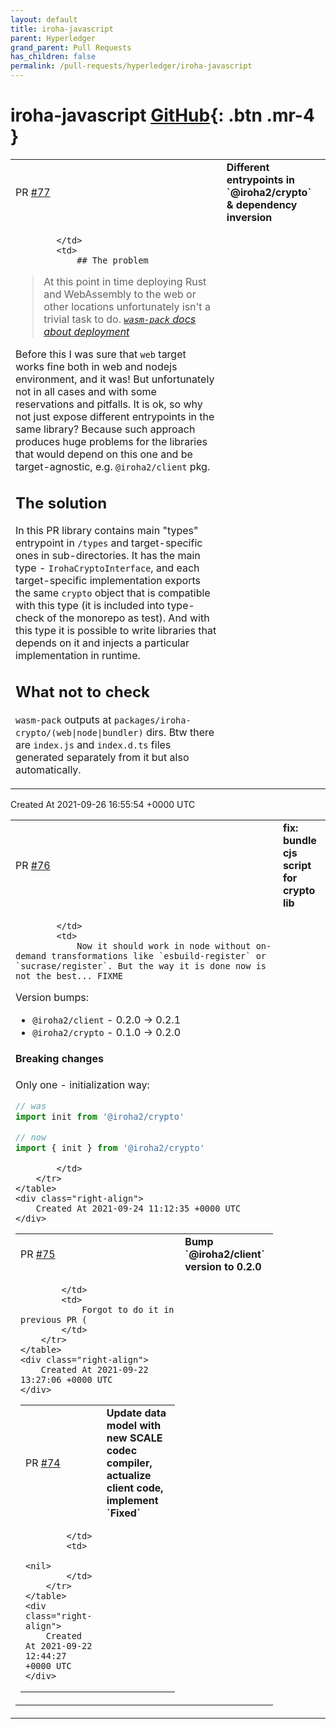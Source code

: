 ```yaml
---
layout: default
title: iroha-javascript
parent: Hyperledger
grand_parent: Pull Requests
has_children: false
permalink: /pull-requests/hyperledger/iroha-javascript
---
```


# iroha-javascript <span class="fs-3 right-align">[GitHub](https://github.com/hyperledger/iroha-javascript){: .btn .mr-4 }</span>


<div>
    <table>
        <tr>
            <td>
                PR <a href="https://github.com/hyperledger/iroha-javascript/pull/77" class=".btn">#77</a>
            </td>
            <td>
                <b>
                    Different entrypoints in `@iroha2/crypto`  & dependency inversion
                </b>
            </td>
        </tr>
        <tr>
            <td>
                
            </td>
            <td>
                ## The problem

> At this point in time deploying Rust and WebAssembly to the web or other locations unfortunately isn't a trivial task to do.
> *[`wasm-pack` docs about deployment](https://rustwasm.github.io/docs/wasm-bindgen/reference/deployment.html)*

Before this I was sure that `web` target works fine both in web and nodejs environment, and it was! But unfortunately not in all cases and with some reservations and pitfalls. It is ok, so why not just expose different entrypoints in the same library? Because such approach produces huge problems for the libraries that would depend on this one and be target-agnostic, e.g. `@iroha2/client` pkg.

## The solution

In this PR library contains main "types" entrypoint in `/types` and target-specific ones in sub-directories. It has the main type - `IrohaCryptoInterface`, and each target-specific implementation exports the same `crypto` object that is compatible with this type (it is included into type-check of the monorepo as test). And with this type it is possible to write libraries that depends on it and injects a particular implementation in runtime.

## What not to check

`wasm-pack` outputs at `packages/iroha-crypto/(web|node|bundler)` dirs. Btw there are `index.js` and `index.d.ts` files generated separately from it but also automatically.
            </td>
        </tr>
    </table>
    <div class="right-align">
        Created At 2021-09-26 16:55:54 +0000 UTC
    </div>
</div>

<div>
    <table>
        <tr>
            <td>
                PR <a href="https://github.com/hyperledger/iroha-javascript/pull/76" class=".btn">#76</a>
            </td>
            <td>
                <b>
                    fix: bundle cjs script for crypto lib
                </b>
            </td>
        </tr>
        <tr>
            <td>
                
            </td>
            <td>
                Now it should work in node without on-demand transformations like `esbuild-register` or `sucrase/register`. But the way it is done now is not the best... FIXME

Version bumps:

- `@iroha2/client` - 0.2.0 -> 0.2.1
- `@iroha2/crypto` - 0.1.0 -> 0.2.0

#### Breaking changes

Only one - initialization way:

```ts
// was
import init from '@iroha2/crypto'

// now
import { init } from '@iroha2/crypto'
```
            </td>
        </tr>
    </table>
    <div class="right-align">
        Created At 2021-09-24 11:12:35 +0000 UTC
    </div>
</div>

<div>
    <table>
        <tr>
            <td>
                PR <a href="https://github.com/hyperledger/iroha-javascript/pull/75" class=".btn">#75</a>
            </td>
            <td>
                <b>
                    Bump `@iroha2/client` version to 0.2.0
                </b>
            </td>
        </tr>
        <tr>
            <td>
                
            </td>
            <td>
                Forgot to do it in previous PR (
            </td>
        </tr>
    </table>
    <div class="right-align">
        Created At 2021-09-22 13:27:06 +0000 UTC
    </div>
</div>

<div>
    <table>
        <tr>
            <td>
                PR <a href="https://github.com/hyperledger/iroha-javascript/pull/74" class=".btn">#74</a>
            </td>
            <td>
                <b>
                    Update data model with new SCALE codec compiler, actualize client code, implement `Fixed`
                </b>
            </td>
        </tr>
        <tr>
            <td>
                
            </td>
            <td>
                <nil>
            </td>
        </tr>
    </table>
    <div class="right-align">
        Created At 2021-09-22 12:44:27 +0000 UTC
    </div>
</div>

